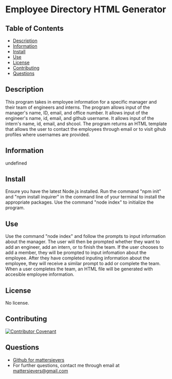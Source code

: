 
 
  # Employee Directory HTML Generator
  []()

  ## Table of Contents
  * [Description](#description)
  * [Information](#information)
  * [Install](#install)
  * [Use](#use)
  * [License](#license)
  * [Contributing](#contributing)
  * [Questions](#questions)

  ## Description
  This program takes in employee information for a specific manager and their team of engineers and interns. The program allows input of the manager's name, ID, email, and office number. It allows input of the engineer's name, id, email, and github username. It allows input of the intern's name, id, email, and shcool. The program returns an HTML template that allows the user to contact the employees through email or to visit gihub profiles where usernames are provided.

  ## Information
  undefined

  ## Install
   Ensure you have the latest Node.js installed. Run the command "npm init" and "npm install inquirer" in the command line of your terminal to install the appropriate packages. Use the command "node index" to initialize the program.
  
  ## Use
  Use the command "node index" and follow the prompts to input information about the manager. The user will then be prompted whether they want to add an engineer, add an intern, or to finish the team. If the user chooses to add a member, they will be prompted to input infomation about the employee. After they have completed inputing information about the employee, they will receive a similar prompt to add or complete the team. When a user completes the team, an HTML file will be generated with accesible employee information.
  
  ## License
  No license.

  ## Contributing
  [![Contributor Covenant](https://img.shields.io/badge/Contributor%20Covenant-2.1-4baaaa.svg)](code_of_conduct.md)

   
  ## Questions
  - [Github for mattersievers](http://www.github.com/mattersievers)
  - For further questions, contact me through email at mattersievers@gmail.com

